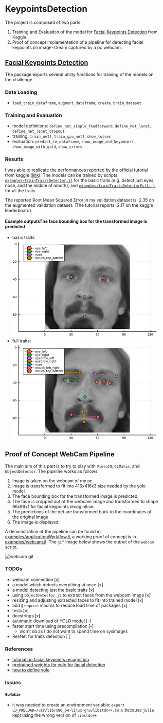 # KeypointsDetection

The project is composed of two parts:
1. Training and Evaluation of the model for [Facial Keypoints Detection](https://www.kaggle.com/competitions/facial-keypoints-detection/overview) from Kaggle.
2. Proof of concept implementation of a pipeline for detecting facial keypoints on image-stream captured by a pc webcam.

## [Facial Keypoints Detection](https://www.kaggle.com/competitions/facial-keypoints-detection/overview)

The package exports several utility functions for training of the models on the challenge.

### Data Loading
- `load_train_dataframe`, `augment_dataframe`, `create_train_dataset`

### Training and Evaluation
- model definitions: `define_net_simple_feedforward`, `define_net_lenet`, `define_net_lenet_dropout`
- training: `train_net!`, `train_gpu_net!`, `show_losses`
- evaluation: `predict_to_dataframe`, `show_image_and_keypoints`, `show_image_with_gold`, `show_errors`

### Results

I was able to replicate the performances reported by the official tutorial from kaggle ([link](https://danielnouri.org/notes/2014/12/17/using-convolutional-neural-nets-to-detect-facial-keypoints-tutorial/)). The models can be trained by scripts [`examples/trainTraitsDetector.jl`](examples/trainTraitsDetector.jl) for the basic traits (e.g. detect just eyes, nose, and the middle of mouth), and [`examples/trainTraitsDetectorFull.jl`](examples/trainTraitsDetectorFull.jl) for all the traits.

The reported Root Mean Squared Error in my validation dataset is: 2.35 on the augmented validation dataset. (The tutorial reports: 2.17 on the kaggle leaderboard)

#### Example outputsThe face bounding box for the transformed image is predicted
- basic traits:
![image_basic_traits](readme_files/basic_traits.jpg)
- full traits:
![image_full_traits](readme_files/full_traits.jpg)

## Proof of Concept WebCam Pipeline

The main aim of this part is to try to play with `VideoIO`, `GLMakie`, and `ObjectDetector`. The pipeline works as follows:
1. Image is taken on the webcam of my pc
2. Image is transformed to fit into 416x416x3 size needed by the yolo model
3. The face bounding box for the transformed image is predicted.
4. The face is cropped out of the webcam image and transformed to shape 96x96x1 for facial keypoints recoginition.
5. The predictions of the net are transformed back to the coordinates of the original image
6. The image is displayed.

A demonstration of the pipeline can be found in [examples/applicationWorkflow.jl](examples/applicationWorkflow.jl), a working proof of concept is in [examples/webcam.jl](examples/webcam.jl). The `gif` image below shows the output of the `webcam` script.

![webcam gif](readme_files/webcam.gif)

### TODOs

- webcam connection [x]
- a model which detects everything at once [x]
- a model detecting just the basic traits [x]
- using `ObjectDetector.jl` to extract  faces from the webcam image [x]
- resizing and adjusting extracted faces to fit into trained model [x]
- add `@require` macros to reduce load time of packages [x]
- tests [x]
- docstrings [x]
- automatic download of YOLO model [-]
- faster start time using precompilation [-]
    - won't do as I do not want to spend time on sysimages
- ResNet for traits detection [ ]

### References

- [tutorial on facial keypoints recognition](https://danielnouri.org/notes/2014/12/17/using-convolutional-neural-nets-to-detect-facial-keypoints-tutorial/)
- [pretrained weights for yolo for facial detection](https://github.com/lthquy/Yolov3-tiny-Face-weights)
- [how to define yolo](https://jonathan-hui.medium.com/real-time-object-detection-with-yolo-yolov2-28b1b93e2088)

### Issues

#### `GLMakie`
- it was needed to create an environment variable: `export LD_PRELOAD=/usr/lib/x86_64-linux-gnu/libstdc++.so.6` because `julia` kept using the wrong version of `libstdc++`  